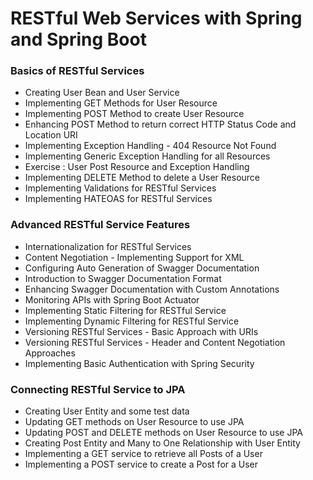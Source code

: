 # RESTful Web Services with Spring and Spring Boot


### Basics of RESTful Services

* Creating User Bean and User Service
* Implementing GET Methods for User Resource
* Implementing POST Method to create User Resource
* Enhancing POST Method to return correct HTTP Status Code and Location URI
* Implementing Exception Handling - 404 Resource Not Found
* Implementing Generic Exception Handling for all Resources
* Exercise : User Post Resource and Exception Handling
* Implementing DELETE Method to delete a User Resource
* Implementing Validations for RESTful Services
* Implementing HATEOAS for RESTful Services

### Advanced RESTful Service Features

* Internationalization for RESTful Services
* Content Negotiation - Implementing Support for XML
* Configuring Auto Generation of Swagger Documentation
* Introduction to Swagger Documentation Format
* Enhancing Swagger Documentation with Custom Annotations
* Monitoring APIs with Spring Boot Actuator
* Implementing Static Filtering for RESTful Service
* Implementing Dynamic Filtering for RESTful Service
* Versioning RESTful Services - Basic Approach with URIs
* Versioning RESTful Services - Header and Content Negotiation Approaches
* Implementing Basic Authentication with Spring Security

### Connecting RESTful Service to JPA

* Creating User Entity and some test data
* Updating GET methods on User Resource to use JPA
* Updating POST and DELETE methods on User Resource to use JPA
* Creating Post Entity and Many to One Relationship with User Entity
* Implementing a GET service to retrieve all Posts of a User
* Implementing a POST service to create a Post for a User
